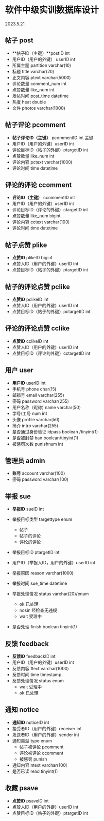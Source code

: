 # 软件中级实训数据库设计

2023.5.21

## 帖子 post

- **帖子ID（主键）**postID int
- 用户ID（用户的外键） userID int
- 所属主题  partition varchar(10)
- 标题 title varchar(20)
- 正文内容 ptext varchar(5000) 
- 评论数量 comment_num int
- 点赞数量 like_num int
- 发帖时间 post_time datetime
- 热度 heat double
- 文件 photos varchar(1000)

## 帖子评论 pcomment

- **帖子评论ID（主键）** pcommentID int 主键
- 用户ID（用户的外键）userID int
- 评论目标ID（帖子的外键）ptargetID int
- 点赞数量 like_num int
- 评论内容 pctext varchar(1000)
- 评论时间 time datetime

## 评论的评论 ccomment

- **评论ID（主键）** ccommentID int
- 用户ID（用户的外键）userID int
- 评论目标ID（评论的外键）ctargetID int
- 点赞数量 like_num bigint
- 评论内容 cctext varchar(100)
- 评论时间 time datetime

## 帖子点赞 plike

- **点赞ID**  plikeID bigint
- 点赞人ID（用户的外键）userID int
- 点赞目标ID（帖子的外键）ptargetID int


## 帖子的评论点赞 pclike

- **点赞ID**  pclikeID int
- 点赞人ID（用户的外键）userID int
- 点赞目标ID（帖子的外键）pctargetID int

## 评论的评论点赞 cclike

- **点赞ID**  cclikeID int
- 点赞人ID（用户的外键）userID int
- 点赞目标ID（评论的外键）cctargetID int

## 用户 user

- **用户ID** userID int
- 手机号 phone char(15)
- 邮箱号 email varchar(255)
- 密码 password varchar(255) 
- 用户名称（昵称) name varchar(50)
- 学号/工号 num int
- 头像 profile  varchar(50)
- 简介 intro varchar(255)
- 是否通过身份验证 idpass boolean /tinyint(1)
- 是否被封禁 ban boolean/tinyint(1)
- 被惩罚次数 punishnum int 

## 管理员 admin

- **账号** account varchar(100)
- 密码 password varchar(100)

## 举报 sue

- **举报ID** sueID int
- 举报目标类型 targettype enum
  - 帖子
  - 帖子的评论
  - 评论的评论

- 举报目标ID  ptargetID int
- 用户ID（举报人ID，用户的外键）userID int
- 举报原因 reason varchar(1000)
- 举报时间 sue_time datetime
- 举报处理情况 status varchar(20)/enum
  - ok 已处理
  - nosin 经检查无违规
  - wait 受理中
- 是否处理 finish boolean tinyint(1)



## 反馈 feedback

- **反馈ID** feedbackID int
- 用户ID（用户的外键）userID int
- 反馈内容 ftext varchar(1000)
- 反馈时间 time timestamp
- 反馈处理情况 status  enum
  - wait 受理中
  - ok 已处理


## 通知 notice

- **通知ID** noticeID int
- 接受者ID（用户的外键）receiver int
- 发送者ID（用户的外键）sender int 
- 通知类型 type enum
  - 帖子被评论 pcomment
  - 评论被评论 ccomment
  - 被惩罚 punish
- 通知内容 ntext varchar(100）
- 是否已读 read tinyint(1)

## 收藏 psave

- **点赞ID**  psaveID int
- 点赞人ID（用户的外键）userID int
- 点赞目标ID（帖子的外键）ptargetID int



